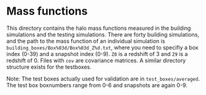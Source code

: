 # Mass functions
This directory contains the halo mass functions measured in the building simulations and the testing simulations. There are forty building simulations, and the path to the mass function of an individual simulation is ```building_boxes/Box%03d/Box%03d_Z%d.txt```, where you need to specifiy a box index (0-39) and a snapshot index (0-9). ```Z0``` is a redshift of 3 and ```Z9``` is a redshift of 0. Files with ```cov``` are covariance matrices. A similar directory structure exists for the testboxes.

Note: The test boxes actually used for validation are in ```test_boxes/averaged```. The test box boxnumbers range from 0-6 and snapshots are again 0-9.